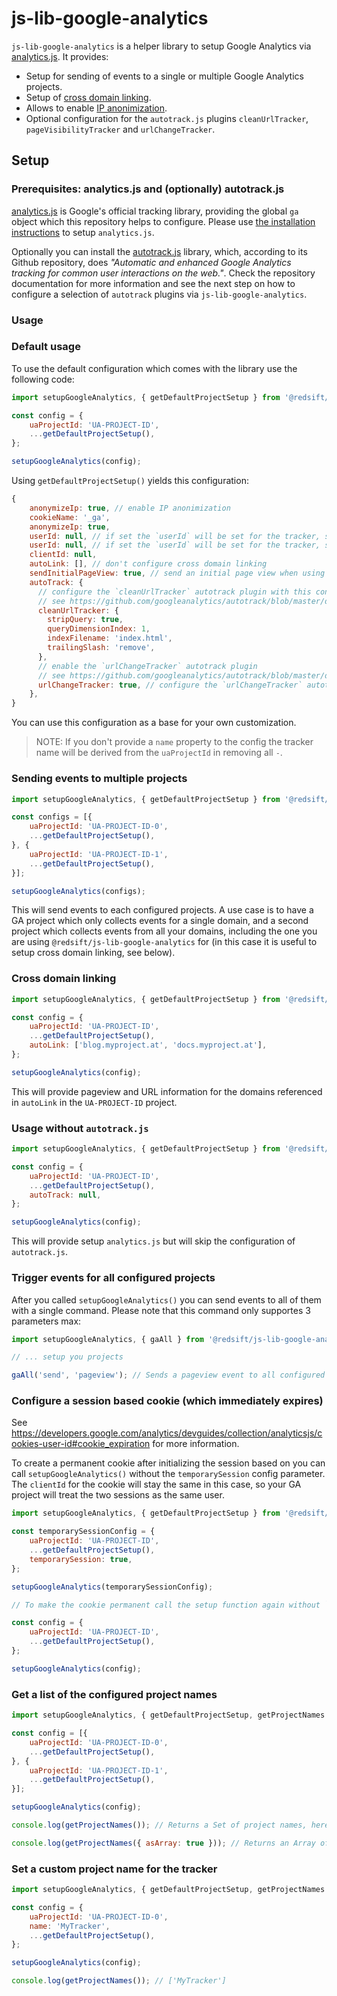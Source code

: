 # js-lib-google-analytics

`js-lib-google-analytics` is a helper library to setup Google Analytics via [analytics.js](https://developers.google.com/analytics/devguides/collection/analyticsjs/). It provides:

* Setup for sending of events to a single or multiple Google Analytics projects.
* Setup of [cross domain linking](https://support.google.com/analytics/answer/1034342?hl=en).
* Allows to enable [IP anonimization](https://developers.google.com/analytics/devguides/collection/analyticsjs/ip-anonymization).
* Optional configuration for the `autotrack.js` plugins `cleanUrlTracker`, `pageVisibilityTracker` and `urlChangeTracker`.

## Setup

### Prerequisites: analytics.js and (optionally) autotrack.js

[analytics.js](https://developers.google.com/analytics/devguides/collection/analyticsjs/) is Google's official tracking library, providing the global `ga` object which this repository helps to configure. Please use [the installation instructions](https://developers.google.com/analytics/devguides/collection/analyticsjs/) to setup `analytics.js`.

Optionally you can install the [autotrack.js](https://github.com/googleanalytics/autotrack) library, which, according to its Github repository, does *"Automatic and enhanced Google Analytics tracking for common user interactions on the web."*. Check the repository documentation for more information and see the next step on how to configure a selection of `autotrack` plugins via `js-lib-google-analytics`.

### Usage

### Default usage

To use the default configuration which comes with the library use the following code:

```javascript
import setupGoogleAnalytics, { getDefaultProjectSetup } from '@redsift/js-lib-google-analytics';

const config = {
    uaProjectId: 'UA-PROJECT-ID',
    ...getDefaultProjectSetup(),
};

setupGoogleAnalytics(config);
```

Using `getDefaultProjectSetup()` yields this configuration:

```javascript
{
    anonymizeIp: true, // enable IP anonimization
    cookieName: '_ga',
    anonymizeIp: true,
    userId: null, // if set the `userId` will be set for the tracker, see https://developers.google.com/analytics/devguides/collection/analyticsjs/field-reference#userId
    userId: null, // if set the `userId` will be set for the tracker, see https://developers.google.com/analytics/devguides/collection/analyticsjs/field-reference?hl=en#clientId
    clientId: null,
    autoLink: [], // don't configure cross domain linking 
    sendInitialPageView: true, // send an initial page view when using `setupGoogleAnalytics()`
    autoTrack: {
      // configure the `cleanUrlTracker` autotrack plugin with this configuration
      // see https://github.com/googleanalytics/autotrack/blob/master/docs/plugins/clean-url-tracker.md        
      cleanUrlTracker: {
        stripQuery: true,
        queryDimensionIndex: 1,
        indexFilename: 'index.html',
        trailingSlash: 'remove',
      },
      // enable the `urlChangeTracker` autotrack plugin
      // see https://github.com/googleanalytics/autotrack/blob/master/docs/plugins/url-change-tracker.md#differentiating-between-virtual-pageviews-and-the-initial-pageview
      urlChangeTracker: true, // configure the `urlChangeTracker` autotrack plugin with this configuration
    },
}
```

You can use this configuration as a base for your own customization.

> NOTE: If you don't provide a `name` property to the config the tracker name will be derived from the `uaProjectId` in removing all `-`.

### Sending events to multiple projects

```javascript
import setupGoogleAnalytics, { getDefaultProjectSetup } from '@redsift/js-lib-google-analytics';

const configs = [{
    uaProjectId: 'UA-PROJECT-ID-0',
    ...getDefaultProjectSetup(),
}, {
    uaProjectId: 'UA-PROJECT-ID-1',
    ...getDefaultProjectSetup(),
}];

setupGoogleAnalytics(configs);
```

This will send events to each configured projects. A use case is to have a GA project which only collects events for a single domain, and a second project which collects events from all your domains, including the one you are using `@redsift/js-lib-google-analytics` for (in this case it is useful to setup cross domain linking, see below).

### Cross domain linking

```javascript
import setupGoogleAnalytics, { getDefaultProjectSetup } from '@redsift/js-lib-google-analytics';

const config = {
    uaProjectId: 'UA-PROJECT-ID',
    ...getDefaultProjectSetup(),
    autoLink: ['blog.myproject.at', 'docs.myproject.at'],
};

setupGoogleAnalytics(config);
```

This will provide pageview and URL information for the domains referenced in `autoLink` in the `UA-PROJECT-ID` project.

### Usage without `autotrack.js`

```javascript
import setupGoogleAnalytics, { getDefaultProjectSetup } from '@redsift/js-lib-google-analytics';

const config = {
    uaProjectId: 'UA-PROJECT-ID',
    ...getDefaultProjectSetup(),
    autoTrack: null,
};

setupGoogleAnalytics(config);
```

This will provide setup `analytics.js` but will skip the configuration of `autotrack.js`.

### Trigger events for all configured projects

After you called `setupGoogleAnalytics()` you can send events to all of them with a single command. Please note that this command only supportes 3 parameters max:

```javascript
import setupGoogleAnalytics, { gaAll } from '@redsift/js-lib-google-analytics';

// ... setup you projects

gaAll('send', 'pageview'); // Sends a pageview event to all configured projects.
```

### Configure a session based cookie (which immediately expires)

See https://developers.google.com/analytics/devguides/collection/analyticsjs/cookies-user-id#cookie_expiration for more information.

To create a permanent cookie after initializing the session based on you can call `setupGoogleAnalytics()` without the `temporarySession` config parameter. The `clientId` for the cookie will stay the same in this case, so your GA project will treat the two sessions as the same user.

```javascript
import setupGoogleAnalytics, { getDefaultProjectSetup } from '@redsift/js-lib-google-analytics';

const temporarySessionConfig = {
    uaProjectId: 'UA-PROJECT-ID',
    ...getDefaultProjectSetup(),
    temporarySession: true,
};

setupGoogleAnalytics(temporarySessionConfig);

// To make the cookie permanent call the setup function again without `temporarySession`:

const config = {
    uaProjectId: 'UA-PROJECT-ID',
    ...getDefaultProjectSetup(),
};

setupGoogleAnalytics(config);
```

### Get a list of the configured project names

```javascript
import setupGoogleAnalytics, { getDefaultProjectSetup, getProjectNames } from '@redsift/js-lib-google-analytics';

const config = [{
    uaProjectId: 'UA-PROJECT-ID-0',
    ...getDefaultProjectSetup(),
}, {
    uaProjectId: 'UA-PROJECT-ID-1',
    ...getDefaultProjectSetup(),
}];

setupGoogleAnalytics(config);

console.log(getProjectNames()); // Returns a Set of project names, here: ['UA-PROJECT-ID-0' 'UA-PROJECT-ID-1']

console.log(getProjectNames({ asArray: true })); // Returns an Array of project names, here: ['UA-PROJECT-ID-0' 'UA-PROJECT-ID-1']
```

### Set a custom project name for the tracker

```javascript
import setupGoogleAnalytics, { getDefaultProjectSetup, getProjectNames } from '@redsift/js-lib-google-analytics';

const config = {
    uaProjectId: 'UA-PROJECT-ID-0',
    name: 'MyTracker',
    ...getDefaultProjectSetup(),
};

setupGoogleAnalytics(config);

console.log(getProjectNames()); // ['MyTracker']
```